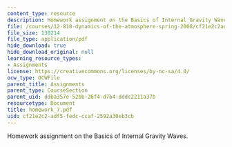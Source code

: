 ```yaml
---
content_type: resource
description: Homework assignment on the Basics of Internal Gravity Waves.
file: /courses/12-810-dynamics-of-the-atmosphere-spring-2008/cf21e2c2adf5fedcccaf2592a30eb3cb_homework_7.pdf
file_size: 130214
file_type: application/pdf
hide_download: true
hide_download_original: null
learning_resource_types:
- Assignments
license: https://creativecommons.org/licenses/by-nc-sa/4.0/
ocw_type: OCWFile
parent_title: Assignments
parent_type: CourseSection
parent_uid: ddba357e-52bb-26f4-d7b4-dddc2211a37b
resourcetype: Document
title: homework_7.pdf
uid: cf21e2c2-adf5-fedc-ccaf-2592a30eb3cb
---
```

Homework assignment on the Basics of Internal Gravity Waves.
